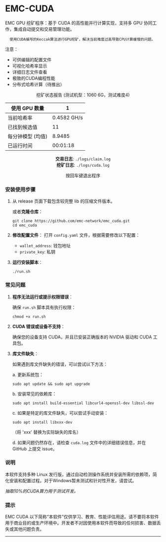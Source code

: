 # EMC-CUDA
EMC GPU 挖矿程序：基于 CUDA 的高性能并行计算实现，支持多 GPU 协同工作，集成自动提交和交易管理功能。
   
      使用CUDA编写的Keccak算法进行GPU挖矿，解决当前难度过高导致CPU计算缓慢的问题。

注意：
- 可供编辑的配置文件
- 可视化哈希率显示
- 详细日志文件查看
- 极致的CUDA编程性能
- 分布式哈希计算（待推出）

<center>
挖矿状态报告 (测试机型：1060 6G，测试难度4)

| 使用 GPU 数量 | 1  |
| ------------- | --- |
| 当前哈希率    | 0.4582 GH/s |
| 已找到候选值  | 11 |
| 每分钟模型 (均值) | 8.9485 |
| 已运行时间    | 00:01:18 |

**交易日志**: `./logs/claim.log`  
**挖矿日志**: `./logs/cuda.log`

按回车键退出程序
</center>

### 安装使用步骤
1. 从 release 页面下载包含较完整 lib 的压缩文件版本。
   
   
   或者**克隆仓库**：
   ```shell
   git clone https://github.com/emc-network/emc_cuda.git
   cd emc_cuda
   ```

2. **修改配置文件**：
   打开 `config.yaml` 文件，根据需要修改以下配置：
   - `wallet_address`: 钱包地址
   - `private_key`: 私钥

3. **运行安装脚本**：
   ```shell
   ./run.sh
   ```

### 常见问题

1. **程序无法运行或提示权限错误**：

   确保 `run.sh` 脚本具有执行权限：
   ```shell
   chmod +x run.sh
   ```

2. **CUDA 错误或设备不支持**：

   确保您的设备支持 CUDA，并且已安装正确版本的 NVIDIA 驱动和 CUDA 工具包。

3. **库文件缺失**：

   如果遇到库文件缺失的错误，可以尝试以下方法：

   a. 更新系统包：
   ```shell
   sudo apt update && sudo apt upgrade
   ```

   b. 安装常见的依赖库：
   ```shell
   sudo apt install build-essential libcurl4-openssl-dev libssl-dev
   ```

   c. 如果是特定的库文件缺失，可以尝试手动安装：
   ```shell
   sudo apt install libxxx-dev
   ```
   （将 'xxx' 替换为实际缺失的库名）

   d. 如果问题仍然存在，请检查 `cuda.log` 文件中的详细错误信息，并在 GitHub 上提交 issue。


### 说明

本软件支持多种 Linux 发行版，通过自动检测操作系统并安装所需的依赖项，简化安装和配置过程。对于Windows暂未测试和针对性开发，请尝试。

*抽取10%的CUDA算力用于测试开发。*

### 提示

EMC CUDA 以下简称“本软件”仅供学习、教育、性能评估用途。请不要将本软件用于商业目的或生产环境中。开发者不对因使用本软件而导致的任何损害、数据丢失或其他问题负责。

---